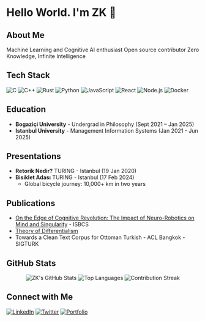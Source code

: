 # Hello World. I'm ZK 👋


## About Me
Machine Learning and Cognitive AI enthusiast
Open source contributor
Zero Knowledge, Infinite Intelligence

## Tech Stack
![C](https://img.shields.io/badge/-C-A8B9CC?style=flat-square&logo=c&logoColor=white)
![C++](https://img.shields.io/badge/-C++-00599C?style=flat-square&logo=c%2B%2B&logoColor=white)
![Rust](https://img.shields.io/badge/-Rust-000000?style=flat-square&logo=rust&logoColor=white)
![Python](https://img.shields.io/badge/-Python-3776AB?style=flat-square&logo=python&logoColor=white)
![JavaScript](https://img.shields.io/badge/-JavaScript-F7DF1E?style=flat-square&logo=javascript&logoColor=black)
![React](https://img.shields.io/badge/-React-61DAFB?style=flat-square&logo=react&logoColor=black)
![Node.js](https://img.shields.io/badge/-Node.js-339933?style=flat-square&logo=node.js&logoColor=white)
![Docker](https://img.shields.io/badge/-Docker-2496ED?style=flat-square&logo=docker&logoColor=white)

## Education
- **Bogaziçi University** - Undergrad in Philosophy (Sept 2021 – Jan 2025)
- **Istanbul University** - Management Information Systems (Jan 2021 - Jun 2025)

## Presentations
- **Retorik Nedir?** TURING - Istanbul (19 Jan 2020)
- **Bisiklet Adası** TURING - Istanbul (17 Feb 2024)
  - Global bicycle journey: 10,000+ km in two years

## Publications
- [On the Edge of Cognitive Revolution: The Impact of Neuro-Robotics on Mind and Singularity](https://www.researchgate.net/publication/On_the_Edge_of_Cognitive_Revolution) - ISBCS
- [Theory of Differentialism](https://doi.org/10.13140/RG.2.2.28148.97926)
- Towards a Clean Text Corpus for Ottoman Turkish - ACL Bangkok - SIGTURK
## GitHub Stats
<p align="center">
  <img src="https://github-readme-stats.vercel.app/api?username=rekurrenzk&show_icons=true&theme=radical" alt="ZK's GitHub Stats" />
  <img src="https://github-readme-stats.vercel.app/api/top-langs/?username=rekurrenzk&layout=compact&theme=radical" alt="Top Languages" />
  <img src="https://github-readme-streak-stats.herokuapp.com/?user=rekurrenzk&theme=radical" alt="Contribution Streak" />
</p>

## Connect with Me
[![LinkedIn](https://img.shields.io/badge/-LinkedIn-0077B5?style=flat-square&logo=linkedin&logoColor=white)](https://www.linkedin.com/in/rekurrenzk/)
[![Twitter](https://img.shields.io/badge/-Twitter-1DA1F2?style=flat-square&logo=twitter&logoColor=white)](https://twitter.com/yourusername)
[![Portfolio](https://img.shields.io/badge/-Portfolio-000000?style=flat-square&logo=react&logoColor=white)](https://zkprinter.com)
